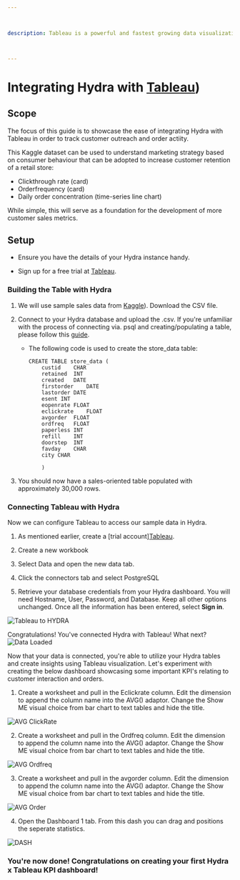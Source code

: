 ```yaml
---

  

description: Tableau is a powerful and fastest growing data visualization tool used in the Business Intelligence Industry.



---
```



# Integrating Hydra with [Tableau](https://www.tableau.com/))

  
## Scope

The focus of this guide is to showcase the ease of integrating Hydra with Tableau in order to track customer outreach and order actiity.

This Kaggle dataset can be used to understand marketing strategy based on consumer behaviour that can be adopted to increase customer retention of a retail store:
* Clickthrough rate (card)
* Orderfrequency (card)
* Daily order concentration (time-series line chart)

While simple, this will serve as a foundation for the development of more customer sales metrics.
  

## Setup

  

  

- Ensure you have the details of your Hydra instance handy.

  

- Sign up for a free trial at [Tableau](https://www.tableau.com/products/trial).

  

  

### Building the Table with Hydra


1. We will use sample sales data from [Kaggle](https://www.kaggle.com/datasets/uttamp/store-data?resource=download)). Download the CSV file.

  

2. Connect to your Hydra database and upload the .csv. If you're unfamiliar with the process of connecting via. psql and creating/populating a table, please follow this [guide](https://docs.hydra.so/centralize-data/load/from-local-csv-file).

    * The following code is used to create the store_data table:



      ```
      CREATE TABLE store_data (
          custid	CHAR
          retained	INT
          created	DATE
          firstorder	DATE
          lastorder	DATE
          esent	INT
          eopenrate	FLOAT
          eclickrate	FLOAT
          avgorder	FLOAT
          ordfreq	FLOAT
          paperless	INT
          refill	INT
          doorstep	INT
          favday	CHAR
          city CHAR

          )
      ```

  

3. You should now have a sales-oriented table populated with approximately 30,000 rows.

### Connecting Tableau with Hydra

  

  

Now we can configure Tableau to access our sample data in Hydra.

  

  

1. As mentioned earlier, create a [trial account][Tableau](https://www.tableau.com/products/trial).

  

2. Create a new workbook

  

3. Select Data and open the new data tab.

  

4. Click the connectors tab and select PostgreSQL 

  

5. Retrieve your database credentials from your Hydra dashboard. You will need Hostname, User, Password, and Database. Keep all other options unchanged. Once all the information has been entered, select **Sign in**.
    
   
![Tableau to HYDRA](https://user-images.githubusercontent.com/129688085/229379169-68f355d7-aa2b-498a-9db6-3de293f28b51.png)

Congratulations! You've connected Hydra with Tableau! What next?
![Data Loaded](https://user-images.githubusercontent.com/129688085/229379193-949f5118-935c-4dad-8983-a829f341f5c8.png)

Now that your data is connected, you're able to utilize your Hydra tables and create insights using Tableau visualization. Let's experiment with creating the below dashboard showcasing some important KPI's relating to customer interaction and orders.

1. Create a worksheet and pull in the Eclickrate column. Edit the dimension to append the column name into the AVG() adaptor. Change the Show ME visual choice from bar chart to text tables and hide the title.

![AVG ClickRate](https://user-images.githubusercontent.com/129688085/229379200-8fb3c67c-3ebd-4653-9a33-7e4071b288bb.png)


2. Create a worksheet and pull in the Ordfreq column. Edit the dimension to append the column name into the AVG() adaptor. Change the Show ME visual choice from bar chart to text tables and hide the title.

![AVG Ordfreq](https://user-images.githubusercontent.com/129688085/229379205-4fc390d0-560f-4e96-98cf-5268ea75afca.png)

3. Create a worksheet and pull in the avgorder column. Edit the dimension to append the column name into the AVG() adaptor. Change the Show ME visual choice from bar chart to text tables and hide the title.

![AVG Order](https://user-images.githubusercontent.com/129688085/229379209-18f53d9a-7312-4cc4-845f-6ae1329de513.png)

4. Open the Dashboard 1 tab. From this dash you can drag and positions the seperate statistics. 

![DASH](https://user-images.githubusercontent.com/129688085/229379215-e47b28f6-fc0a-4e9a-98f8-90e69b5fd7b3.png)


### You're now done! Congratulations on creating your first Hydra x Tableau KPI dashboard!


   
 

